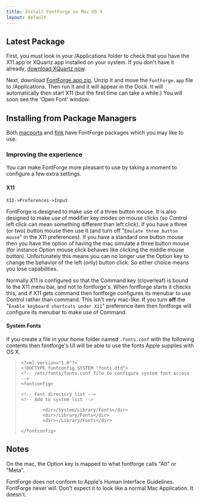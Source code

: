 ```yaml
---
title: Install FontForge on Mac OS X
layout: default
---
```


Latest Package
---------------

First, you must look in your /Applications folder to check that 
you have the X11.app or XQuartz.app installed on your system.
If you don't have it already, 
[download XQuartz now](xquartz.macosforge.org).

Next, download [FontForge.app.zip](#). Unzip it and move the 
`FontForge.app` file to /Applications. Then run it and it will 
appear in the Dock. It will automatically then start X11 (but 
the first time can take a while.) You will soon see the 'Open 
Font' window.

Installing from Package Managers
----------------------------------

Both
[macports](http://www.macports.org/) and
[fink](http://www.finkproject.org/) have FontForge packages
which you may like to use.

### Improving the experience

You can make FontForge more pleasant to use by taking a moment to configure a few extra settings.

#### X11

`X11->Preferences->Input`

FontForge is designed to make use of a three button mouse. It is also
designed to make use of modifier key modes on mouse clicks (so Control
left click can mean something different than left click). If you have a
three (or two) button mouse then use it (and turn off
"`Emulate three button   mouse`" in the X11 preferences). If you have a
standard one button mouse then you have the option of having the mac
simulate a three button mouse (for instance Option mouse click behaves
like clicking the middle mouse button). Unfortunately this means you can
no longer use the Option key to change the behavior of the left (only)
button click. So either choice means you lose capabilities.

Normally X11 is configured so that the Command key (cloverleaf) is bound
to the X11 menu bar, and not to fontforge's. When fontforge starts it
checks this, and if X11 gets command then fontforge configures its
menubar to use Control rather than command. This isn't very mac-like. If
you turn **off** the "`Enable keyboard shortcuts under X11`" preference
item then fontforge will configure its menubar to make use of Command.

#### System Fonts

If you create a file in your home folder named `.fonts.conf` with the
following contents then fontforge's UI will be able to use the fonts 
Apple supplies with OS X.

>     <?xml version="1.0"?>
>     <!DOCTYPE fontconfig SYSTEM "fonts.dtd">
>     <!-- /etc/fonts/fonts.conf file to configure system font access -->
>     <fontconfig>
>
>     <!-- Font directory list -->
>     <!-- Add to system list -->
>
>             <dir>/System/Library/Fonts</dir>
>             <dir>/Library/Fonts</dir>
>             <dir>~/Library/Fonts</dir>
>
>     </fontconfig>

## Notes

On the mac, the Option key is mapped to what fontforge calls "Alt" or
"Meta".

FontForge does not conform to Apple's Human Interface Guidelines.
FontForge never will. Don't expect it to look like a normal Mac
Application. It doesn't.
